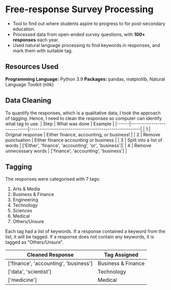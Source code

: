 # Free-response Survey Processing

 - Tool to find out where students aspire to progress to for post-secondary education.
 - Processed data from open-ended survey questions, with **100+ responses** each year.
 - Used natural language processing to find keywords in responses, and mark them with suitable tag.

## Resources Used

**Programming Language:** Python 3.9
**Packages:** pandas, matplotlib, Natural Language Toolkit (nltk)

## Data Cleaning
To quantify the responses, which is a qualitative data, I took the approach of tagging. Hence, I need to clean the responses so computer can identify what tag to use.
| Step | What was done              |     Example                                          |
|------|----------------------------|------------------------------------------------------|
|  1   | Original response          | Either finance, accounting, or business!             |
|  2   | Remove punctuation         | Either finance accounting or business                |
|  3   | Split into a list of words | ['Either', 'finance', 'accounting', 'or', 'business']|
|  4   | Remove unnecessary words   | ['finance', 'accounting', 'business']                |

## Tagging
The responses were categorised with 7 tags:
 1. Arts & Media
 2. Business & Finance
 3. Engineering
 4. Technology
 5. Sciences
 6. Medical
 7. Others/Unsure
 
 Each tag had a list of keywords. If a response contained a keyword from the list, it will be tagged. If a response does not contain any keywords, it is tagged as "Others/Unsure".

| Cleaned Response                      | Tag Assigned       |
|---------------------------------------|--------------------|
| ['finance', 'accounting', 'business'] | Business & Finance |
| ['data', 'scientist']                 | Technology         |
| ['medicine']                          | Medical            |

